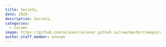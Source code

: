 ```yaml
---
title: Society,
date: 2020-
description: Society,
categories:
  - column
image: https://github.com/ailever/ailever.github.io/raw/master/images/unsplash/gray_Society.png
author_staff_member: anonym
---
```


